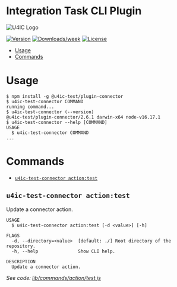 # Integration Task CLI Plugin

![U4IC Logo](https://swimlane.com/assets/images/swimlane-svg-logo.svg)

[![Version](https://img.shields.io/npm/v/@u4ic-test/plugin-task)](https://npmjs.org/package/@u4ic-test/plugin-task)
[![Downloads/week](https://img.shields.io/npm/dw/@u4ic-test/plugin-task)](https://npmjs.org/package/@u4ic-test/plugin-task)
[![License](https://img.shields.io/npm/l/@u4ic-test/plugin-task)](https://github.com/youngcm2/oclif-test/blob/main/packages/cli/package.json)

<!-- toc -->

-   [Usage](#usage)
-   [Commands](#commands)
<!-- tocstop -->

# Usage

<!-- usage -->

```sh-session
$ npm install -g @u4ic-test/plugin-connector
$ u4ic-test-connector COMMAND
running command...
$ u4ic-test-connector (--version)
@u4ic-test/plugin-connector/2.6.1 darwin-x64 node-v16.17.1
$ u4ic-test-connector --help [COMMAND]
USAGE
  $ u4ic-test-connector COMMAND
...
```

<!-- usagestop -->

# Commands

<!-- commands -->

-   [`u4ic-test-connector action:test`](#u4ic-test-connector-actiontest)

## `u4ic-test-connector action:test`

Update a connector action.

```
USAGE
  $ u4ic-test-connector action:test [-d <value>] [-h]

FLAGS
  -d, --directory=<value>  [default: ./] Root directory of the repository.
  -h, --help               Show CLI help.

DESCRIPTION
  Update a connector action.
```

_See code: [lib/commands/action/test.js](https://github.com/youngcm2/oclif-test/blob/v2.6.1/lib/commands/action/test.js)_

<!-- commandsstop -->
